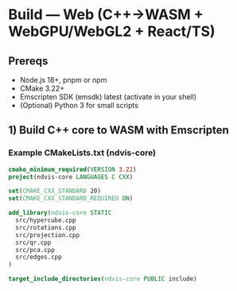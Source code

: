 # Build — Web (C++→WASM + WebGPU/WebGL2 + React/TS)

## Prereqs

- Node.js 18+, pnpm or npm
- CMake 3.22+
- Emscripten SDK (emsdk) latest (activate in your shell)
- (Optional) Python 3 for small scripts

## 1) Build C++ core to WASM with Emscripten

### Example CMakeLists.txt (ndvis-core)

```cmake
cmake_minimum_required(VERSION 3.22)
project(ndvis-core LANGUAGES C CXX)

set(CMAKE_CXX_STANDARD 20)
set(CMAKE_CXX_STANDARD_REQUIRED ON)

add_library(ndvis-core STATIC
  src/hypercube.cpp
  src/rotations.cpp
  src/projection.cpp
  src/qr.cpp
  src/pca.cpp
  src/edges.cpp
)

target_include_directories(ndvis-core PUBLIC include)
```
